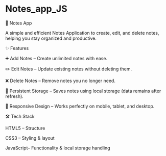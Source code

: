 ﻿# Notes_app_JS

📝 Notes App

A simple and efficient Notes Application to create, edit, and delete notes, helping you stay organized and productive.

✨ Features

➕ Add Notes – Create unlimited notes with ease.

✏️ Edit Notes – Update existing notes without deleting them.

❌ Delete Notes – Remove notes you no longer need.

💾 Persistent Storage – Saves notes using local storage (data remains after refresh).

📱 Responsive Design – Works perfectly on mobile, tablet, and desktop.

🛠️ Tech Stack

HTML5 – Structure

CSS3 – Styling & layout

JavaScript– Functionality & local storage handling
